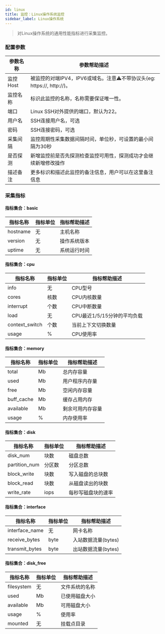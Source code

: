 ```yaml
---
id: linux  
title: 监控：Linux操作系统监控      
sidebar_label: Linux操作系统       
---
```


> 对Linux操作系统的通用性能指标进行采集监控。

### 配置参数

| 参数名称      | 参数帮助描述 |
| ----------- | ----------- |
| 监控Host     | 被监控的对端IPV4，IPV6或域名。注意⚠️不带协议头(eg: https://, http://)。 |
| 监控名称     | 标识此监控的名称，名称需要保证唯一性。  |
| 端口        | Linux SSH对外提供的端口，默认为22。  |
| 用户名      | SSH连接用户名，可选 |
| 密码        | SSH连接密码，可选 |
| 采集间隔    | 监控周期性采集数据间隔时间，单位秒，可设置的最小间隔为30秒  |
| 是否探测    | 新增监控前是否先探测检查监控可用性，探测成功才会继续新增修改操作  |
| 描述备注    | 更多标识和描述此监控的备注信息，用户可以在这里备注信息  |

### 采集指标

#### 指标集合：basic

| 指标名称      | 指标单位 | 指标帮助描述 |
| ----------- | ----------- | ----------- |
| hostname        | 无 | 主机名称 |
| version         | 无 | 操作系统版本 |
| uptime          | 无 | 系统运行时间 |

#### 指标集合：cpu

| 指标名称      | 指标单位 | 指标帮助描述 |
| ----------- | ----------- | ----------- |
| info           | 无 | CPU型号 |
| cores          | 核数 | CPU内核数量 |
| interrupt      | 个数 | CPU中断数量 |
| load           | 无 | CPU最近1/5/15分钟的平均负载 |
| context_switch | 个数 | 当前上下文切换数量 |
| usage          | %  | CPU使用率 |  


#### 指标集合：memory

| 指标名称      | 指标单位 | 指标帮助描述 |
| ----------- | ----------- | ----------- |
| total         | Mb | 总内存容量 |
| used          | Mb | 用户程序内存量 |
| free          | Mb | 空闲内存容量 |
| buff_cache    | Mb | 缓存占用内存 |  
| available     | Mb | 剩余可用内存容量 |   
| usage          | %  | 内存使用率 |  

#### 指标集合：disk

| 指标名称      | 指标单位 | 指标帮助描述 |
| ----------- | ----------- | ----------- |
| disk_num       | 块数 | 磁盘总数 |
| partition_num  | 分区数 | 分区总数 |
| block_write    | 块数 | 写入磁盘的总块数 |
| block_read     | 块数 | 从磁盘读出的块数 |  
| write_rate     | iops | 每秒写磁盘块的速率 |   

#### 指标集合：interface

| 指标名称      | 指标单位 | 指标帮助描述 |
| ----------- | ----------- | ----------- |
| interface_name         | 无 | 网卡名称 |
| receive_bytes          | byte | 入站数据流量(bytes)  |
| transmit_bytes         | byte | 出站数据流量(bytes)  |

#### 指标集合：disk_free

| 指标名称      | 指标单位 | 指标帮助描述 |
| ----------- | ----------- | ----------- |
| filesystem     | 无  | 文件系统的名称 |
| used           | Mb  | 已使用磁盘大小 |
| available      | Mb  | 可用磁盘大小 |
| usage          | %   | 使用率 |  
| mounted        | 无  | 挂载点目录 |   
